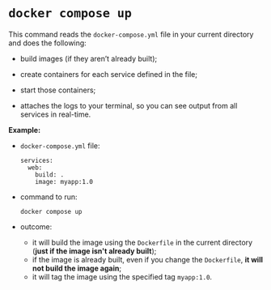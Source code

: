 # `docker compose up`

This command reads the `docker-compose.yml` file in your current directory and does the following:

- build images (if they aren’t already built);
- create containers for each service defined in the file;
- start those containers;


- attaches the logs to your terminal, so you can see output from all services in real-time.

**Example:**

- `docker-compose.yml` file:

    ```commandline
    services:
      web:
        build: .
        image: myapp:1.0
    ```

- command to run:

    ```commandline
    docker compose up
    ```

- outcome: 
  - it will build the image using the `Dockerfile` in the current directory (**just if the image isn't already built**);
  - if the image is already built, even if you change the `Dockerfile`, **it will not build the image again**;
  - it will tag the image using the specified tag `myapp:1.0`.
